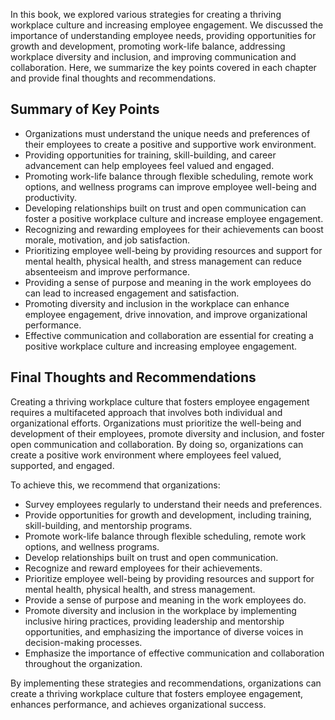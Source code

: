 

In this book, we explored various strategies for creating a thriving workplace culture and increasing employee engagement. We discussed the importance of understanding employee needs, providing opportunities for growth and development, promoting work-life balance, addressing workplace diversity and inclusion, and improving communication and collaboration. Here, we summarize the key points covered in each chapter and provide final thoughts and recommendations.

Summary of Key Points
---------------------

* Organizations must understand the unique needs and preferences of their employees to create a positive and supportive work environment.
* Providing opportunities for training, skill-building, and career advancement can help employees feel valued and engaged.
* Promoting work-life balance through flexible scheduling, remote work options, and wellness programs can improve employee well-being and productivity.
* Developing relationships built on trust and open communication can foster a positive workplace culture and increase employee engagement.
* Recognizing and rewarding employees for their achievements can boost morale, motivation, and job satisfaction.
* Prioritizing employee well-being by providing resources and support for mental health, physical health, and stress management can reduce absenteeism and improve performance.
* Providing a sense of purpose and meaning in the work employees do can lead to increased engagement and satisfaction.
* Promoting diversity and inclusion in the workplace can enhance employee engagement, drive innovation, and improve organizational performance.
* Effective communication and collaboration are essential for creating a positive workplace culture and increasing employee engagement.

Final Thoughts and Recommendations
----------------------------------

Creating a thriving workplace culture that fosters employee engagement requires a multifaceted approach that involves both individual and organizational efforts. Organizations must prioritize the well-being and development of their employees, promote diversity and inclusion, and foster open communication and collaboration. By doing so, organizations can create a positive work environment where employees feel valued, supported, and engaged.

To achieve this, we recommend that organizations:

* Survey employees regularly to understand their needs and preferences.
* Provide opportunities for growth and development, including training, skill-building, and mentorship programs.
* Promote work-life balance through flexible scheduling, remote work options, and wellness programs.
* Develop relationships built on trust and open communication.
* Recognize and reward employees for their achievements.
* Prioritize employee well-being by providing resources and support for mental health, physical health, and stress management.
* Provide a sense of purpose and meaning in the work employees do.
* Promote diversity and inclusion in the workplace by implementing inclusive hiring practices, providing leadership and mentorship opportunities, and emphasizing the importance of diverse voices in decision-making processes.
* Emphasize the importance of effective communication and collaboration throughout the organization.

By implementing these strategies and recommendations, organizations can create a thriving workplace culture that fosters employee engagement, enhances performance, and achieves organizational success.